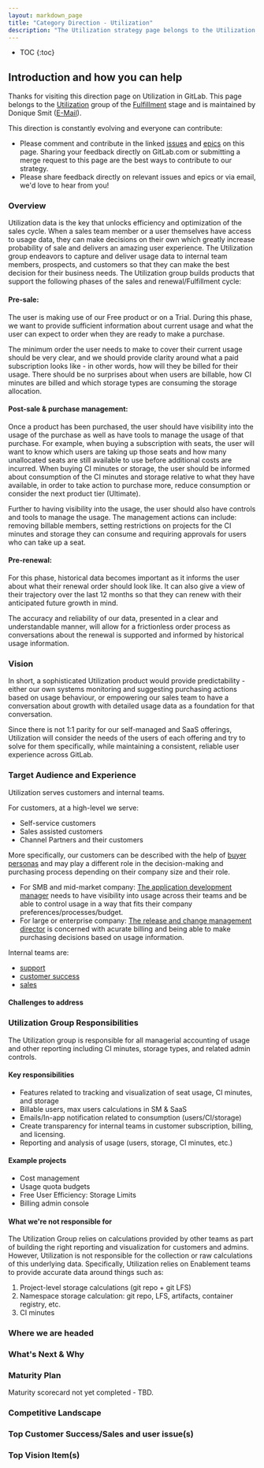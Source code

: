 ```yaml
---
layout: markdown_page
title: "Category Direction - Utilization"
description: "The Utilization strategy page belongs to the Utilization group of the Fulfillment stage"
---
```


- TOC
{:toc}

## Introduction and how you can help

Thanks for visiting this direction page on Utilization in GitLab. This page belongs to the [Utilization](/handbook/product/categories/#utilization-group) group of the [Fulfillment](/direction/fulfillment) stage and is maintained by Donique Smit ([E-Mail](mailto:dsmit@gitlab.com)). 

This direction is constantly evolving and everyone can contribute:

- Please comment and contribute in the linked [issues](https://gitlab.com/groups/gitlab-org/-/issues/?sort=updated_desc&state=opened&label_name%5B%5D=group%3A%3Autilization) and [epics](https://gitlab.com/groups/gitlab-org/-/epics?state=opened&page=1&sort=start_date_desc&label_name[]=group::utilization) on this page. Sharing your feedback directly on GitLab.com or submitting a merge request to this page are the best ways to contribute to our strategy.
- Please share feedback directly on relevant issues and epics or via email, we'd love to hear from you!

### Overview

Utilization data is the key that unlocks efficiency and optimization of the sales cycle. When a sales team member or a user themselves have access to usage data, they can make decisions on their own which greatly increase probability of sale and delivers an amazing user experience. The Utilization group endeavors to capture and deliver usage data to internal team members, prospects, and customers so that they can make the best decision for their business needs. The Utilization group builds products that support the following phases of the sales and renewal/Fulfillment cycle:

#### Pre-sale: 

The user is making use of our Free product or on a Trial. During this phase, we want to provide sufficient information about current usage and what the user can expect to order when they are ready to make a purchase.

The minimum order the user needs to make to cover their current usage should be very clear, and we should provide clarity around what a paid subscription looks like - in other words, how will they be billed for their usage. There should be no surprises about when users are billable, how CI minutes are billed and which storage types are consuming the storage allocation.

#### Post-sale & purchase management: 

Once a product has been purchased, the user should have visibility into the usage of the purchase as well as have tools to manage the usage of that purchase. For example, when buying a subscription with seats, the user will want to know which users are taking up those seats and how many unallocated seats are still available to use before additional costs are incurred. When buying CI minutes or storage, the user should be informed about consumption of the CI minutes and storage relative to what they have available, in order to take action to purchase more, reduce consumption or consider the next product tier (Ultimate).

Further to having visibility into the usage, the user should also have controls and tools to manage the usage. The management actions can include: removing billable members, setting restrictions on projects for the CI minutes and storage they can consume and requiring approvals for users who can take up a seat.

#### Pre-renewal: 

For this phase, historical data becomes important as it informs the user about what their renewal order should look like. It can also give a view of their trajectory over the last 12 months so that they can renew with their anticipated future growth in mind.

The accuracy and reliability of our data, presented in a clear and understandable manner, will allow for a frictionless order process as conversations about the renewal is supported and informed by historical usage information.

### Vision

In short, a sophisticated Utilization product would provide predictability - either our own systems monitoring and suggesting purchasing actions based on usage behaviour, or empowering our sales team to have a conversation about growth with detailed usage data as a foundation for that conversation.

Since there is not 1:1 parity for our self-managed and SaaS offerings, Utilization will consider the needs of the users of each offering and try to solve for them specifically, while maintaining a consistent, reliable user experience across GitLab.

### Target Audience and Experience

Utilization serves customers and internal teams.

For customers, at a high-level we serve: 
- Self-service customers
- Sales assisted customers
- Channel Partners and their customers

More specifically, our customers can be described with the help of [buyer personas](https://about.gitlab.com/handbook/marketing/strategic-marketing/roles-personas/buyer-persona) and may play a different role in the decision-making and purchasing process depending on their company size and their role.

- For SMB and mid-market company: [The application development manager](https://about.gitlab.com/handbook/marketing/strategic-marketing/roles-personas/buyer-persona/#alex---the-application-development-manager) needs to have visibility into usage across their teams and be able to control usage in a way that fits their company preferences/processes/budget.
- For large or enterprise company: [The release and change management director](https://about.gitlab.com/handbook/marketing/strategic-marketing/roles-personas/buyer-persona/#casey---the-release-and-change-management-director) is concerned with acurate billing and being able to make purchasing decisions based on usage information.

Internal teams are:

- [support](https://about.gitlab.com/handbook/support/) 
- [customer success](https://about.gitlab.com/handbook/customer-success/)
- [sales](https://about.gitlab.com/handbook/sales/)

#### Challenges to address

### Utilization Group Responsibilities

The Utilization group is responsible for all managerial accounting of usage and other reporting including CI minutes, storage types, and related admin controls.

#### Key responsibilities
- Features related to tracking and visualization of seat usage, CI minutes, and storage
- Billable users, max users calculations in SM & SaaS
- Emails/In-app notification related to consumption (users/CI/storage)
- Create transparency for internal teams in customer subscription, billing, and licensing.
- Reporting and analysis of usage (users, storage, CI minutes, etc.)

#### Example projects
- Cost management 
- Usage quota budgets
- Free User Efficiency: Storage Limits
- Billing admin console 

#### What we're not responsible for

The Utilization Group relies on calculations provided by other teams as part of building the right reporting and visualization for customers and admins. However, Utilization is not responsible for the collection or raw calculations of this underlying data. Specifically, Utilization relies on Enablement teams to provide accurate data around things such as: 
1. Project-level storage calculations (git repo + git LFS)
1. Namespace storage calculation: git repo, LFS, artifacts, container registry, etc. 
1. CI minutes


### Where we are headed


### What's Next & Why


### Maturity Plan

Maturity scorecard not yet completed - TBD.

### Competitive Landscape


### Top Customer Success/Sales and user issue(s)


### Top Vision Item(s)
